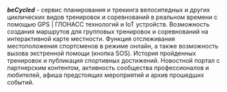 ***beCycled*** - сервис планирования и трекинга велосипедных и других циклических видов тренировок и соревнований в реальном времени с помощью GPS | ГЛОНАСС технологий и IoT устройств. Возможность создания маршрутов для групповых тренировок и соревнований на интерактивной карте местности. Функция отслеживания местоположения спортсменов в режиме онлайн, а также возможность вызова экстренной помощи (кнопка SOS). История пройденных тренировок и публикация спортивных достижений. Новостной портал с партнерским контентом, активность сообщества профессионалов и любителей, афиша предстоящих мероприятий и архив прошедших событий.
